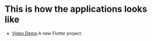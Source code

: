 # This is how the applications looks like

- [Video Demo](http://dishank.dev)
A new Flutter project.